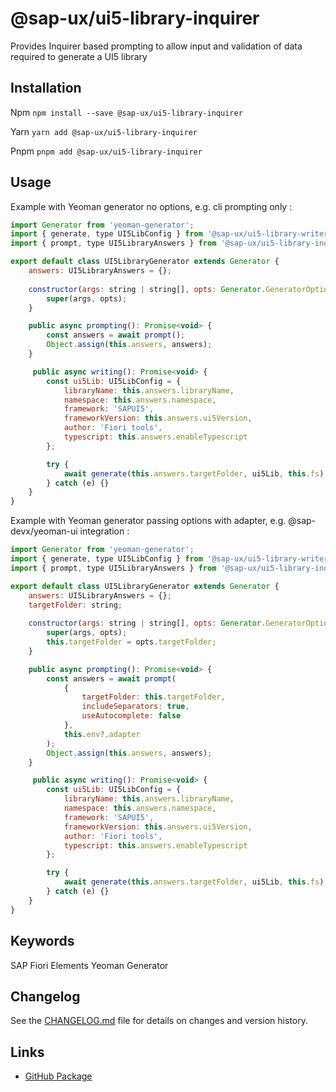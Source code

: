 # @sap-ux/ui5-library-inquirer

Provides Inquirer based prompting to allow input and validation of data required to generate a UI5 library


## Installation
Npm
`npm install --save @sap-ux/ui5-library-inquirer`

Yarn
`yarn add @sap-ux/ui5-library-inquirer`

Pnpm
`pnpm add @sap-ux/ui5-library-inquirer`

## Usage

Example with Yeoman generator no options, e.g. cli prompting only :

```javascript
import Generator from 'yeoman-generator';
import { generate, type UI5LibConfig } from '@sap-ux/ui5-library-writer';
import { prompt, type UI5LibraryAnswers } from '@sap-ux/ui5-library-inquirer';

export default class UI5LibraryGenerator extends Generator {
    answers: UI5LibraryAnswers = {};
 
    constructor(args: string | string[], opts: Generator.GeneratorOptions) {
        super(args, opts);
    }

    public async prompting(): Promise<void> {
        const answers = await prompt();
        Object.assign(this.answers, answers);
    }

     public async writing(): Promise<void> {
        const ui5Lib: UI5LibConfig = {
            libraryName: this.answers.libraryName,
            namespace: this.answers.namespace,
            framework: 'SAPUI5',
            frameworkVersion: this.answers.ui5Version,
            author: 'Fiori tools',
            typescript: this.answers.enableTypescript
        };

        try {
            await generate(this.answers.targetFolder, ui5Lib, this.fs);
        } catch (e) {}
    }
}
```

Example with Yeoman generator passing options with adapter, e.g. @sap-devx/yeoman-ui integration :

```javascript
import Generator from 'yeoman-generator';
import { generate, type UI5LibConfig } from '@sap-ux/ui5-library-writer';
import { prompt, type UI5LibraryAnswers } from '@sap-ux/ui5-library-inquirer';

export default class UI5LibraryGenerator extends Generator {
    answers: UI5LibraryAnswers = {};
    targetFolder: string;
 
    constructor(args: string | string[], opts: Generator.GeneratorOptions) {
        super(args, opts);
        this.targetFolder = opts.targetFolder;
    }

    public async prompting(): Promise<void> {
        const answers = await prompt(
            {
                targetFolder: this.targetFolder,
                includeSeparators: true,
                useAutocomplete: false
            },
            this.env?.adapter
        );
        Object.assign(this.answers, answers);
    }

     public async writing(): Promise<void> {
        const ui5Lib: UI5LibConfig = {
            libraryName: this.answers.libraryName,
            namespace: this.answers.namespace,
            framework: 'SAPUI5',
            frameworkVersion: this.answers.ui5Version,
            author: 'Fiori tools',
            typescript: this.answers.enableTypescript
        };

        try {
            await generate(this.answers.targetFolder, ui5Lib, this.fs);
        } catch (e) {}
    }
}
```

## Keywords
SAP Fiori Elements
Yeoman
Generator

## Changelog

See the [CHANGELOG.md](https://github.com/SAP/open-ux-tools/blob/main/packages/ui5-library-inquirer/CHANGELOG.md) file for details on changes and version history.
## Links

- [GitHub Package](https://github.com/SAP/open-ux-tools/tree/main/packages/ui5-library-inquirer)